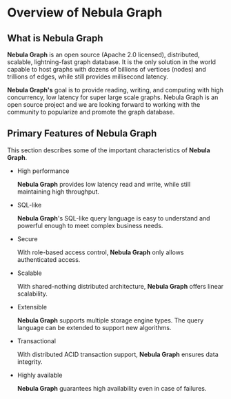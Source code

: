 # Overview of Nebula Graph

## What is Nebula Graph

**Nebula Graph** is an open source (Apache 2.0 licensed), distributed, scalable, lightning-fast graph database. It is the only solution in the world capable to host graphs with dozens of billions of vertices (nodes) and trillions of edges, while still provides millisecond latency.

**Nebula Graph's** goal is to provide reading, writing, and computing with high concurrency, low latency for super large scale graphs. Nebula Graph is an open source project and we are looking forward to working with the community to popularize and promote the graph database.

## Primary Features of Nebula Graph

This section describes some of the important characteristics of **Nebula Graph**.

- High performance

    **Nebula Graph** provides low latency read and write, while still maintaining high throughput.

- SQL-like

    **Nebula Graph**'s SQL-like query language is easy to understand and powerful enough to meet complex business needs.

- Secure

    With role-based access control, **Nebula Graph** only allows authenticated access.

- Scalable

    With shared-nothing distributed architecture, **Nebula Graph** offers linear scalability.

- Extensible

    **Nebula Graph** supports multiple storage engine types. The query language can be extended to support new algorithms.

- Transactional

    With distributed ACID transaction support, **Nebula Graph** ensures data integrity.

- Highly available

    **Nebula Graph** guarantees high availability even in case of failures.
